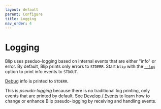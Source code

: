 ```yaml
---
layout: default
parent: Configure
title: Logging
nav_order: 4
---
```


# Logging

Blip uses pseduo-logging based on internal events that are either "info" or error.
By default, Blip prints only errors to `STDERR`.
Start `blip` with the [`--log`](blip#--log) option to print info events to `STDOUT`.

<p class="note">
<a href="blip#--debug">Debug</a> info is printed to <code>STDERR</code>.
</p>

This is _pseudo-logging_ because there is no traditional log printing, only events that are printed by default.
See [Develop / Events](../develop/events) to learn how to change or enhance Blip pseudo-logging by receiving and handling events.

